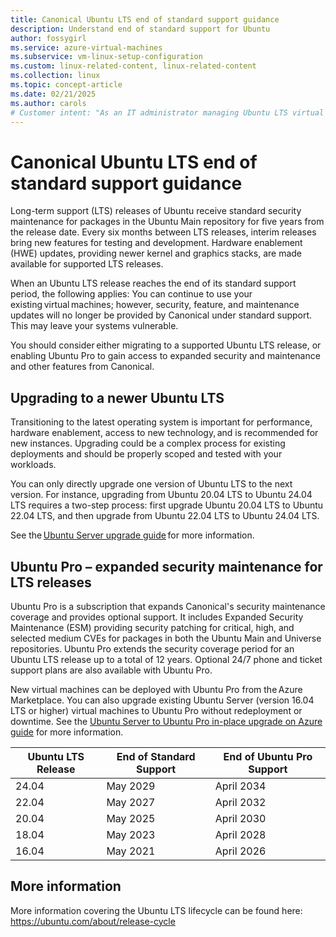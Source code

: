 ```yaml
---
title: Canonical Ubuntu LTS end of standard support guidance 
description: Understand end of standard support for Ubuntu
author: fossygirl
ms.service: azure-virtual-machines
ms.subservice: vm-linux-setup-configuration
ms.custom: linux-related-content, linux-related-content
ms.collection: linux
ms.topic: concept-article
ms.date: 02/21/2025
ms.author: carols
# Customer intent: "As an IT administrator managing Ubuntu LTS virtual machines, I want to understand the end of standard support implications, so that I can ensure my systems remain secure and consider upgrading or enabling extended security maintenance options."
---
```


# Canonical Ubuntu LTS end of standard support guidance 

Long-term support (LTS) releases of Ubuntu receive standard security maintenance for packages in the Ubuntu Main repository for five years from the release date. Every six months between LTS releases, interim releases bring new features for testing and development. Hardware enablement (HWE) updates, providing newer kernel and graphics stacks, are made available for supported LTS releases. 

When an Ubuntu LTS release reaches the end of its standard support period, the following applies: You can continue to use your existing virtual machines; however, security, feature, and maintenance updates will no longer be provided by Canonical under standard support. This may leave your systems vulnerable.  

You should consider either migrating to a supported Ubuntu LTS release, or enabling Ubuntu Pro to gain access to expanded security and maintenance and other features from Canonical.   

## Upgrading to a newer Ubuntu LTS 

Transitioning to the latest operating system is important for performance, hardware enablement, access to new technology, and is recommended for new instances. Upgrading could be a complex process for existing deployments and should be properly scoped and tested with your workloads.   

You can only directly upgrade one version of Ubuntu LTS to the next version. For instance, upgrading from Ubuntu 20.04 LTS to Ubuntu 24.04 LTS requires a two-step process: first upgrade Ubuntu 20.04 LTS to Ubuntu 22.04 LTS, and then upgrade from Ubuntu 22.04 LTS to Ubuntu 24.04 LTS. 

See the [Ubuntu Server upgrade guide](https://ubuntu.com/server/docs/how-to-upgrade-your-release) for more information.  

## Ubuntu Pro – expanded security maintenance for LTS releases

Ubuntu Pro is a subscription that expands Canonical's security maintenance coverage and provides optional support. It includes Expanded Security Maintenance (ESM) providing security patching for critical, high, and selected medium CVEs for packages in both the Ubuntu Main and Universe repositories. Ubuntu Pro extends the security coverage period for an Ubuntu LTS release up to a total of 12 years. Optional 24/7 phone and ticket support plans are also available with Ubuntu Pro.

New virtual machines can be deployed with Ubuntu Pro from the Azure Marketplace. You can also upgrade existing Ubuntu Server (version 16.04 LTS or higher) virtual machines to Ubuntu Pro without redeployment or downtime. See the [Ubuntu Server to Ubuntu Pro in-place upgrade on Azure guide](ubuntu-pro-in-place-upgrade.md) for more information.


| **Ubuntu LTS Release** | **End of Standard Support** | **End of Ubuntu Pro Support** |
|---|---|---|
| 24.04   | May 2029 | April 2034|
| 22.04   |  May 2027 | April 2032 |
| 20.04   | May 2025  | April 2030 |
| 18.04   | May 2023  | April 2028 |
| 16.04   | May 2021  | April 2026 |


## More information  

More information covering the Ubuntu LTS lifecycle can be found here: https://ubuntu.com/about/release-cycle
